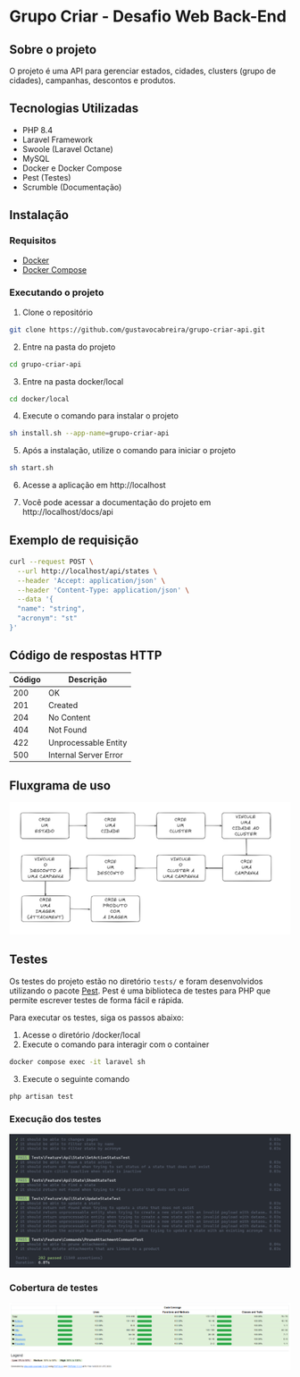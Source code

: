 # Grupo Criar - Desafio Web Back-End

## Sobre o projeto

O projeto é uma API para gerenciar estados, cidades, clusters (grupo de cidades), campanhas, descontos e produtos.

## Tecnologias Utilizadas

- PHP 8.4
- Laravel Framework
- Swoole (Laravel Octane)
- MySQL
- Docker e Docker Compose
- Pest (Testes)
- Scrumble (Documentação)

## Instalação

### Requisitos

- [Docker](https://docs.docker.com/engine/install/)
- [Docker Compose](https://docs.docker.com/compose/install/)

### Executando o projeto

1. Clone o repositório

```bash
git clone https://github.com/gustavocabreira/grupo-criar-api.git
```

2. Entre na pasta do projeto

```bash
cd grupo-criar-api
```

3. Entre na pasta docker/local

```bash
cd docker/local
```

4. Execute o comando para instalar o projeto

```bash
sh install.sh --app-name=grupo-criar-api
```

5. Após a instalação, utilize o comando para iniciar o projeto

```bash
sh start.sh
```

6. Acesse a aplicação em http://localhost

7. Você pode acessar a documentação do projeto em http://localhost/docs/api

## Exemplo de requisição

```sh
curl --request POST \
  --url http://localhost/api/states \
  --header 'Accept: application/json' \
  --header 'Content-Type: application/json' \
  --data '{
  "name": "string",
  "acronym": "st"
}'
```

## Código de respostas HTTP

| Código | Descrição             |
|--------|-----------------------|
| 200 | OK                    |
| 201 | Created               |
| 204 | No Content            |
| 404 | Not Found             |
| 422 | Unprocessable Entity  |
| 500 | Internal Server Error |

## Fluxgrama de uso

![Flow](public/images/flow.png)

## Testes

Os testes do projeto estão no diretório `tests/` e foram desenvolvidos utilizando o pacote [Pest](https://pestphp.com/docs/installation).
Pest é uma biblioteca de testes para PHP que permite escrever testes de forma fácil e rápida.

Para executar os testes, siga os passos abaixo:

1. Acesse o diretório /docker/local
2. Execute o comando para interagir com o container

```bash
docker compose exec -it laravel sh
```

3. Execute o seguinte comando

```bash
php artisan test
```

### Execução dos testes
![Testes](public/images/tests.png)

### Cobertura de testes
![Cobertura de Testes](public/images/tests_coverage.png)
